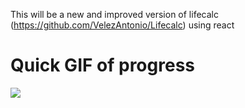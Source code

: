 This will be a new and improved version of lifecalc (https://github.com/VelezAntonio/Lifecalc) using react

# Quick GIF of progress
![](https://github.com/VelezAntonio/Lifecalc2.0/blob/main/Monosnap%20screencast%202023-03-02%2019-01-58.gif)
